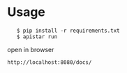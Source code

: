 # Usage

```
   $ pip install -r requirements.txt
   $ apistar run
```

open in browser

`http://localhost:8080/docs/`
